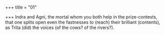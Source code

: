 +++
title = "01"

+++
Indra and Agni, the mortal whom you both help in the prize-contests, that one splits open even the fastnesses to (reach) their brilliant
(contents), as Trita (did) the voices (of the cows? of the rivers?).